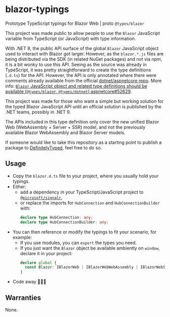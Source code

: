 ﻿# blazor-typings
Prototype TypeScript typings for Blazor Web | proto `@types/blazor`

This project was made public to allow people to use the `Blazor` JavaScript variable from TypeScript (or JavaScript) with type information.

With .NET 8, the public API surface of the global `Blazor` JavaScript object used to interact with Blazor got larger. However, as the `blazor.*.js` files are being distributed via the SDK (in related NuGet packages) and not via *npm*, it is a bit wonky to use this API. Seeing as the source was already in TypeScript, it was pretty straightforward to create the type definitions (`.d.ts`) for the API. However, the API is only annotated where there were comments already available from the official [dotnet/aspnetcore repo](https://github.com/dotnet/aspnetcore/tree/889b89f6000b60ac6310c152f799e90a3f1ee245/src/Components/Web.JS). More info: [`Blazor` JavaScript object and related type definitions should be available (`@types/blazor`, `@types/dotnet`) aspnetcore#52629](https://github.com/dotnet/aspnetcore/issues/52629).

This project was made for those who want a simple but working solution for the typed Blazor JavaScript API until an official solution is published by the .NET teams, possibly in .NET 9.

The APIs included in this type definition only cover the new unified Blazor Web (WebAssembly + Server + SSR) model, and not the previously available Blazor WebAssembly and Blazor Server models.

If someone would like to take this repository as a starting point to publish a package to [DefinitelyTyped](https://github.com/DefinitelyTyped/DefinitelyTyped), feel free to do so. 

## Usage

- Copy the `blazor.d.ts` file to your project, where you usually hold your typings.
- Either:
	- add a dependency in your TypeScript/JavaScript project to [`@microsoft/signalr`](https://www.npmjs.com/package/@microsoft/signalr),
	- or replace the imports for `HubConnection` and `HubConnectionBuilder` with:
		```ts
		declare type HubConnection: any;
		declare type HubConnectionBuilder: any;
		```
- You can then reference or modify the typings to fit your scenario, for example:
	- If you use modules, you can `export` the types you need.
	- If you just want the `Blazor` object be available ambiently on `window`, declare it in your project:
	  ```ts
	  declare global {
	    const Blazor: IBlazorWeb | IBlazorWebWebAssembly | IBlazorWebServer | IBlazorWebSsr; // Pick your framework
	  }
	  ```
- Code away 🚀🚀🚀

## Warranties
None.